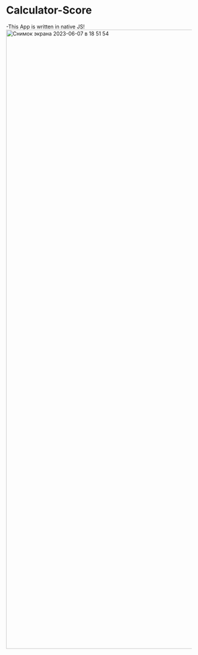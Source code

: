 # Calculator-Score
-This App is written in native JS!
<img width="1680" alt="Снимок экрана 2023-06-07 в 18 51 54" src="https://github.com/Rostislav09/Calculator-Score/assets/109174308/9cd03618-e279-4097-84de-aede55504fe7">
